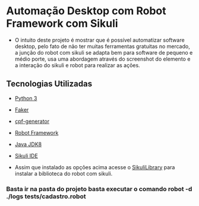 # Automação Desktop com Robot Framework com Sikuli

- O intuito deste projeto é mostrar que é possível automatizar software desktop, pelo fato de não ter muitas ferramentas gratuitas no mercado,
a junção do robot com sikuli se adapta bem para software de pequeno e médio porte, usa uma abordagem através do screenshot do elemento e a interação do sikuli
e robot para realizar as ações.

## Tecnologias Utilizadas 

- [Python 3](https://www.python.org/downloads/)
- [Faker](https://faker.readthedocs.io/en/master/)
- [cpf-generator](https://pypi.org/project/cpf-generator/)
- [Robot Framework](https://robotframework.org/#learning)
- [Java JDK8](http://www.oracle.com/technetwork/pt/java/javase/downloads/jdk8-downloads-2133151.html)
- [Sikuli IDE](http://sikulix.com/)

- Assim que instalado as opções acima acesse o [SikuliLibrary](https://github.com/rainmanwy/robotframework-SikuliLibrary#readme) para instalar
a biblioteca do robot com sikuli.

### Basta ir na pasta do projeto basta executar o comando <b>robot -d ./logs tests/cadastro.robot</b>

